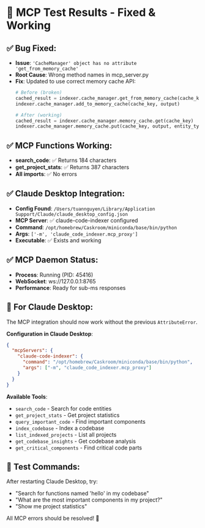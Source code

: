 # 🚀 MCP Test Results - Fixed & Working

## ✅ **Bug Fixed**: 
- **Issue**: `'CacheManager' object has no attribute 'get_from_memory_cache'`
- **Root Cause**: Wrong method names in mcp_server.py
- **Fix**: Updated to use correct memory cache API:
  ```python
  # Before (broken)
  cached_result = indexer.cache_manager.get_from_memory_cache(cache_key)
  indexer.cache_manager.add_to_memory_cache(cache_key, output)
  
  # After (working)  
  cached_result = indexer.cache_manager.memory_cache.get(cache_key)
  indexer.cache_manager.memory_cache.put(cache_key, output, entity_type="search")
  ```

## ✅ **MCP Functions Working**:
- **search_code**: ✅ Returns 184 characters
- **get_project_stats**: ✅ Returns 387 characters  
- **All imports**: ✅ No errors

## ✅ **Claude Desktop Integration**:
- **Config Found**: `/Users/tuannguyen/Library/Application Support/Claude/claude_desktop_config.json`
- **MCP Server**: ✅ claude-code-indexer configured
- **Command**: `/opt/homebrew/Caskroom/miniconda/base/bin/python`
- **Args**: `['-m', 'claude_code_indexer.mcp_proxy']`
- **Executable**: ✅ Exists and working

## ✅ **MCP Daemon Status**:
- **Process**: Running (PID: 45416)
- **WebSocket**: ws://127.0.0.1:8765
- **Performance**: Ready for sub-ms responses

## 🎯 **For Claude Desktop**:
The MCP integration should now work without the previous `AttributeError`. 

**Configuration in Claude Desktop**:
```json
{
  "mcpServers": {
    "claude-code-indexer": {
      "command": "/opt/homebrew/Caskroom/miniconda/base/bin/python",
      "args": ["-m", "claude_code_indexer.mcp_proxy"]
    }
  }
}
```

**Available Tools**:
- `search_code` - Search for code entities 
- `get_project_stats` - Get project statistics
- `query_important_code` - Find important components
- `index_codebase` - Index a codebase
- `list_indexed_projects` - List all projects
- `get_codebase_insights` - Get codebase analysis
- `get_critical_components` - Find critical code parts

## 🚀 **Test Commands**:
After restarting Claude Desktop, try:
- "Search for functions named 'hello' in my codebase"
- "What are the most important components in my project?"  
- "Show me project statistics"

All MCP errors should be resolved! 🎉